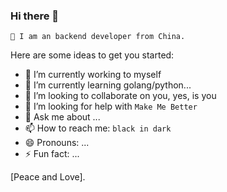 ### Hi there 👋


`🤠 I am an backend developer from China.`

Here are some ideas to get you started:

- 🔭 I’m currently working to myself
- 🌱 I’m currently learning golang/python...
- 👯 I’m looking to collaborate on you, yes, is you
- 🤔 I’m looking for help with `Make Me Better`
- 💬 Ask me about ...
- 📫 How to reach me: `black in dark`
- 😄 Pronouns: ...
- ⚡ Fun fact: ...

[Peace and Love].

